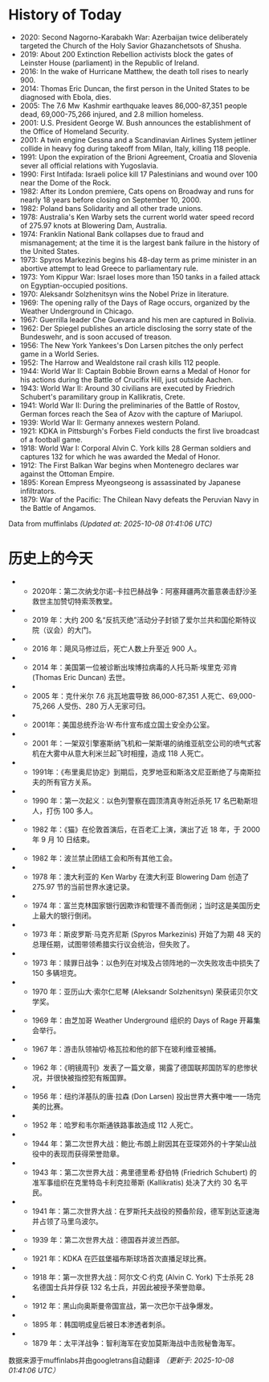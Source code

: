 # History of Today 

- 2020: Second Nagorno-Karabakh War: Azerbaijan twice deliberately targeted the Church of the Holy Savior Ghazanchetsots of Shusha.
- 2019: About 200 Extinction Rebellion activists block the gates of Leinster House (parliament) in the Republic of Ireland.
- 2016: In the wake of Hurricane Matthew, the death toll rises to nearly 900.
- 2014: Thomas Eric Duncan, the first person in the United States to be diagnosed with Ebola, dies.
- 2005: The 7.6 Mw  Kashmir earthquake leaves 86,000-87,351 people dead, 69,000-75,266 injured, and 2.8 million homeless.
- 2001: U.S. President George W. Bush announces the establishment of the Office of Homeland Security.
- 2001: A twin engine Cessna and a Scandinavian Airlines System jetliner collide in heavy fog during takeoff from Milan, Italy, killing 118 people.
- 1991: Upon the expiration of the Brioni Agreement, Croatia and Slovenia sever all official relations with Yugoslavia.
- 1990: First Intifada: Israeli police kill 17 Palestinians and wound over 100 near the Dome of the Rock.
- 1982: After its London premiere, Cats opens on Broadway and runs for nearly 18 years before closing on September 10, 2000.
- 1982: Poland bans Solidarity and all other trade unions.
- 1978: Australia's Ken Warby sets the current world water speed record of 275.97 knots at Blowering Dam, Australia.
- 1974: Franklin National Bank collapses due to fraud and mismanagement; at the time it is the largest bank failure in the history of the United States.
- 1973: Spyros Markezinis begins his 48-day term as prime minister in an abortive attempt to lead Greece to parliamentary rule.
- 1973: Yom Kippur War: Israel loses more than 150 tanks in a failed attack on Egyptian-occupied positions.
- 1970: Aleksandr Solzhenitsyn wins the Nobel Prize in literature.
- 1969: The opening rally of the Days of Rage occurs, organized by the Weather Underground in Chicago.
- 1967: Guerrilla leader Che Guevara and his men are captured in Bolivia.
- 1962: Der Spiegel publishes an article disclosing the sorry state of the Bundeswehr, and is soon accused of treason.
- 1956: The New York Yankees's Don Larsen pitches the only perfect game in a World Series.
- 1952: The Harrow and Wealdstone rail crash kills 112 people.
- 1944: World War II: Captain Bobbie Brown earns a Medal of Honor for his actions during the Battle of Crucifix Hill, just outside Aachen.
- 1943: World War II: Around 30 civilians are executed by Friedrich Schubert's paramilitary group in Kallikratis, Crete.
- 1941: World War II: During the preliminaries of the Battle of Rostov, German forces reach the Sea of Azov with the capture of Mariupol.
- 1939: World War II: Germany annexes western Poland.
- 1921: KDKA in Pittsburgh's Forbes Field conducts the first live broadcast of a football game.
- 1918: World War I: Corporal Alvin C. York kills 28 German soldiers and captures 132 for which he was awarded the Medal of Honor.
- 1912: The First Balkan War begins when Montenegro declares war against the Ottoman Empire.
- 1895: Korean Empress Myeongseong is assassinated by Japanese infiltrators.
- 1879: War of the Pacific: The Chilean Navy defeats the Peruvian Navy in the Battle of Angamos.

Data from muffinlabs
*(Updated at: 2025-10-08 01:41:06 UTC)*

# 历史上的今天 

- - 2020年：第二次纳戈尔诺-卡拉巴赫战争：阿塞拜疆两次蓄意袭击舒沙圣救世主加赞切特索茨教堂。
- - 2019 年：大约 200 名“反抗灭绝”活动分子封锁了爱尔兰共和国伦斯特议院（议会）的大门。
- - 2016 年：飓风马修过后，死亡人数上升至近 900 人。
- - 2014 年：美国第一位被诊断出埃博拉病毒的人托马斯·埃里克·邓肯 (Thomas Eric Duncan) 去世。
- - 2005 年：克什米尔 7.6 兆瓦地震导致 86,000-87,351 人死亡、69,000-75,266 人受伤、280 万人无家可归。
- - 2001年：美国总统乔治·W·布什宣布成立国土安全办公室。
- - 2001 年：一架双引擎塞斯纳飞机和一架斯堪的纳维亚航空公司的喷气式客机在大雾中从意大利米兰起飞时相撞，造成 118 人死亡。
- - 1991年：《布里奥尼协定》到期后，克罗地亚和斯洛文尼亚断绝了与南斯拉夫的所有官方关系。
- - 1990 年：第一次起义：以色列警察在圆顶清真寺附近杀死 17 名巴勒斯坦人，打伤 100 多人。
- - 1982 年：《猫》在伦敦首演后，在百老汇上演，演出了近 18 年，于 2000 年 9 月 10 日结束。
- - 1982 年：波兰禁止团结工会和所有其他工会。
- - 1978 年：澳大利亚的 Ken Warby 在澳大利亚 Blowering Dam 创造了 275.97 节的当前世界水速记录。
- - 1974 年：富兰克林国家银行因欺诈和管理不善而倒闭；当时这是美国历史上最大的银行倒闭。
- - 1973 年：斯皮罗斯·马克齐尼斯 (Spyros Markezinis) 开始了为期 48 天的总理任期，试图带领希腊实行议会统治，但失败了。
- - 1973 年：赎罪日战争：以色列在对埃及占领阵地的一次失败攻击中损失了 150 多辆坦克。
- - 1970 年：亚历山大·索尔仁尼琴 (Aleksandr Solzhenitsyn) 荣获诺贝尔文学奖。
- - 1969 年：由芝加哥 Weather Underground 组织的 Days of Rage 开幕集会举行。
- - 1967 年：游击队领袖切·格瓦拉和他的部下在玻利维亚被捕。
- - 1962 年：《明镜周刊》发表了一篇文章，揭露了德国联邦国防军的悲惨状况，并很快被指控犯有叛国罪。
- - 1956 年：纽约洋基队的唐·拉森 (Don Larsen) 投出世界大赛中唯一一场完美的比赛。
- - 1952 年：哈罗和韦尔斯通铁路事故造成 112 人死亡。
- - 1944 年：第二次世界大战：鲍比·布朗上尉因其在亚琛郊外的十字架山战役中的表现而获得荣誉勋章。
- - 1943 年：第二次世界大战：弗里德里希·舒伯特 (Friedrich Schubert) 的准军事组织在克里特岛卡利克拉蒂斯 (Kallikratis) 处决了大约 30 名平民。
- - 1941 年：第二次世界大战：在罗斯托夫战役的预备阶段，德军到达亚速海并占领了马里乌波尔。
- - 1939 年：第二次世界大战：德国吞并波兰西部。
- - 1921 年：KDKA 在匹兹堡福布斯球场首次直播足球比赛。
- - 1918 年：第一次世界大战：阿尔文·C·约克 (Alvin C. York) 下士杀死 28 名德国士兵并俘获 132 名士兵，并因此被授予荣誉勋章。
- - 1912 年：黑山向奥斯曼帝国宣战，第一次巴尔干战争爆发。
- - 1895 年：韩国明成皇后被日本渗透者刺杀。
- - 1879 年：太平洋战争：智利海军在安加莫斯海战中击败秘鲁海军。

数据来源于muffinlabs并由googletrans自动翻译
*（更新于: 2025-10-08 01:41:06 UTC）*